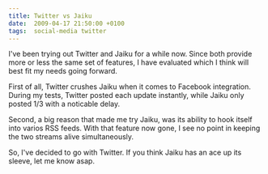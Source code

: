 ```yaml
---
title: Twitter vs Jaiku
date:  2009-04-17 21:50:00 +0100
tags:  social-media twitter
---
```


I've been trying out Twitter and Jaiku for a while now. Since both provide more
or less the same set of features, I have evaluated which I think will best fit
my needs going forward.

First of all, Twitter crushes Jaiku when it comes to Facebook integration. During
my tests, Twitter posted each update instantly, while Jaiku only posted 1/3 with
a noticable delay.

Second, a big reason that made me try Jaiku, was its ability to hook itself into
varios RSS feeds. With that feature now gone, I see no point in keeping the two
streams alive simultaneously.

So, I've decided to go with Twitter. If you think Jaiku has an ace up its sleeve,
let me know asap.